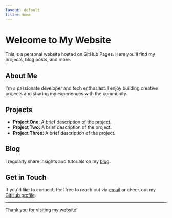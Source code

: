 ```yaml
---
layout: default
title: Home
---
```


# Welcome to My Website

This is a personal website hosted on GitHub Pages. Here you'll find my projects, blog posts, and more.

## About Me

I'm a passionate developer and tech enthusiast. I enjoy building creative projects and sharing my experiences with the community.

## Projects

- **Project One:** A brief description of the project.
- **Project Two:** A brief description of the project.
- **Project Three:** A brief description of the project.

## Blog

I regularly share insights and tutorials on my [blog](/blog).

## Get in Touch

If you'd like to connect, feel free to reach out via [email](mailto:youremail@example.com) or check out my [GitHub profile](https://github.com/yourusername).

---

Thank you for visiting my website!
